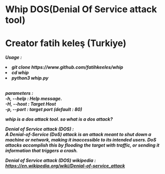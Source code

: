 # Whip DOS(Denial Of Service attack tool)<br>
# Creator fatih keleş (Turkiye)<br>

<strong><i>Usage : <strong><i><br>
<li><i>git clone https://www.github.com/fatihkeeles/whip</li>
<li><i>cd whip<i></li>
<li><i>python3 whip.py<i></li><br>

<strong><i>parameters : <i><strong><br>
-h, --help : Help message.<br>
-H, --host : Target Host<br>
-p, --port : target port (default : 80)<br>


whip is a dos attack tool. so what is a dos attack?<br>

<strong><i>Denial of Service attack (DOS) : <i><strong><br>
<i>A Denial-of-Service (DoS) attack is an attack meant to shut down a machine or network, making it inaccessible to its intended users. DoS attacks accomplish this by flooding the target with traffic, or sending it information that triggers a crash.<i><br>
  
<strong><i>Denial of Service attack (DOS) wikipedia : <i><strong><br>
https://en.wikipedia.org/wiki/Denial-of-service_attack

